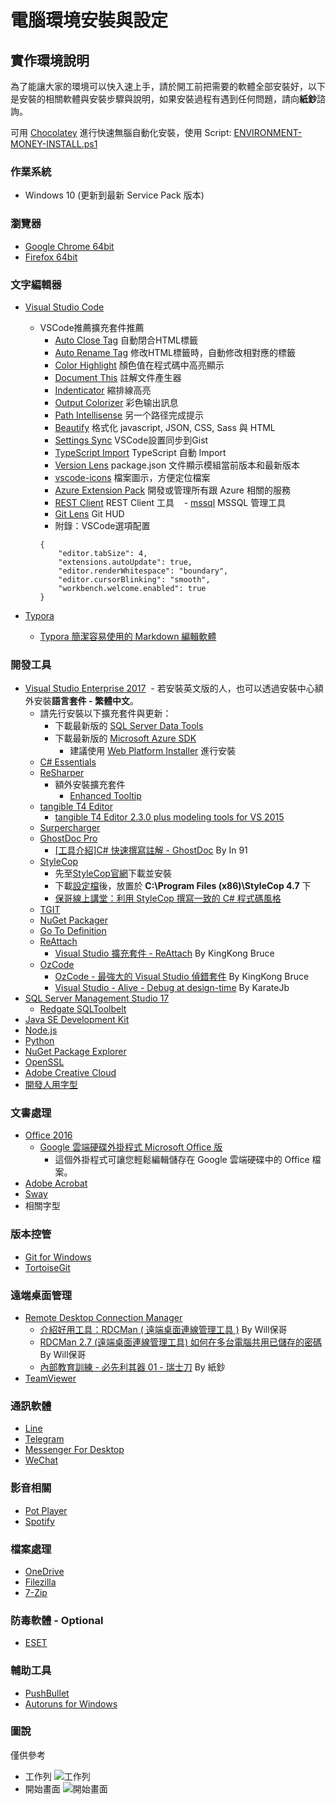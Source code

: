 # 電腦環境安裝與設定

## 實作環境說明

為了能讓大家的環境可以快入速上手，請於開工前把需要的軟體全部安裝好，以下是安裝的相關軟體與安裝步驟與說明，如果安裝過程有遇到任何問題，請向**紙鈔**諮詢。

可用 [Chocolatey](https://chocolatey.org/) 進行快速無腦自動化安裝，使用 Script: [ENVIRONMENT-MONEY-INSTALL.ps1](https://github.com/lettucebo/Ci.Convention/blob/master/ENVIRONMENT/ENVIRONMENT-MONEY-INSTALL.ps1)

### 作業系統

- Windows 10 (更新到最新 Service Pack 版本)

### 瀏覽器

- [Google Chrome 64bit](https://www.google.com/intl/zh-TW/chrome/)
- [Firefox 64bit](https://www.mozilla.org/en-US/firefox/all/#zh-TW)

### 文字編輯器

- [Visual Studio Code](https://code.visualstudio.com)
  - VSCode推薦擴充套件推薦
    - [Auto Close Tag](https://marketplace.visualstudio.com/items?itemName=formulahendry.auto-close-tag) 自動閉合HTML標籤
    - [Auto Rename Tag](https://marketplace.visualstudio.com/items?itemName=formulahendry.auto-rename-tag) 修改HTML標籤時，自動修改相對應的標籤
    - [Color Highlight](https://marketplace.visualstudio.com/items?itemName=naumovs.color-highlight) 顏色值在程式碼中高亮顯示
    - [Document This](https://marketplace.visualstudio.com/items?itemName=joelday.docthis) 註解文件產生器
    - [Indenticator](https://marketplace.visualstudio.com/items?itemName=SirTori.indenticator) 縮排線高亮
    - [Output Colorizer](https://marketplace.visualstudio.com/items?itemName=IBM.output-colorizer) 彩色输出訊息
    - [Path Intellisense](https://marketplace.visualstudio.com/items?itemName=christian-kohler.path-intellisense) 另一个路径完成提示
    - [Beautify](https://marketplace.visualstudio.com/items?itemName=HookyQR.beautify) 格式化 javascript, JSON, CSS, Sass 與 HTML 
    - [Settings Sync](https://marketplace.visualstudio.com/items?itemName=Shan.code-settings-sync) VSCode設置同步到Gist
    - [TypeScript Import](https://marketplace.visualstudio.com/items?itemName=kevinmcgowan.TypeScriptImport) TypeScript 自動 Import
    - [Version Lens](https://marketplace.visualstudio.com/items?itemName=pflannery.vscode-versionlens) package.json 文件顯示模組當前版本和最新版本
    - [vscode-icons](https://marketplace.visualstudio.com/items?itemName=robertohuertasm.vscode-icons) 檔案圖示，方便定位檔案
    - [Azure Extension Pack](https://marketplace.visualstudio.com/items?itemName=ms-vscode.vscode-azureextensionpack) 開發或管理所有跟 Azure 相關的服務
    - [REST Client](https://marketplace.visualstudio.com/items?itemName=humao.rest-client) REST Client 工具
    - [mssql](https://marketplace.visualstudio.com/items?itemName=ms-mssql.mssql) MSSQL 管理工具
    - [Git Lens](https://marketplace.visualstudio.com/items?itemName=eamodio.gitlens) Git HUD
    - 附錄：VSCode選項配置
    ```
    {
        "editor.tabSize": 4,                
        "extensions.autoUpdate": true,
        "editor.renderWhitespace": "boundary",
        "editor.cursorBlinking": "smooth",
        "workbench.welcome.enabled": true
    }
    ```
    
- [Typora](https://typora.io/)
  - [Typora 簡潔容易使用的 Markdown 編輯軟體](https://cms.35g.tw/coding/linux-typora-%E7%B0%A1%E6%BD%94%E5%AE%B9%E6%98%93%E4%BD%BF%E7%94%A8%E7%9A%84markdown-%E7%B7%A8%E8%BC%AF%E8%BB%9F%E9%AB%94/)

### 開發工具

- [Visual Studio Enterprise 2017](https://www.visualstudio.com/)
  - 若安裝英文版的人，也可以透過安裝中心額外安裝**語言套件 - 繁體中文**。
  - 請先行安裝以下擴充套件與更新：
    - 下載最新版的 [SQL Server Data Tools](https://msdn.microsoft.com/zh-tw/library/mt204009.aspx)
    - 下載最新版的 [Microsoft Azure SDK](https://azure.microsoft.com/zh-tw/downloads/)
      - 建議使用 [Web Platform Installer](https://www.microsoft.com/web/downloads/platform.aspx) 進行安裝
  - [C# Essentials](https://visualstudiogallery.msdn.microsoft.com/a4445ad0-f97c-41f9-a148-eae225dcc8a5)
  - [ReSharper](https://www.jetbrains.com/resharper/)
    - 額外安裝擴充套件
      - [Enhanced Tooltip](https://resharper-plugins.jetbrains.com/packages/JLebosquain.EnhancedTooltip/)
  - [tangible T4 Editor](http://t4-editor.tangible-engineering.com/T4-Editor-Visual-T4-Editing.html)
    - [tangible T4 Editor 2.3.0 plus modeling tools for VS 2015](https://visualstudiogallery.msdn.microsoft.com/784cf592-b797-4d4d-ad33-331fcf63faad)
  - [Surpercharger](https://visualstudiogallery.msdn.microsoft.com/f58941e3-13c6-4e97-9235-195f6f380ea3)
  - [GhostDoc Pro](http://submain.com/GhostDoc/)
    - [[工具介紹]C# 快速撰寫註解 - GhostDoc](https://www.dotblogs.com.tw/hatelove/archive/2008/12/31/6580.aspx) By In 91
  - [StyleCop](https://stylecop.codeplex.com/)
    - 先至[StyleCop官網](https://stylecop.codeplex.com/)下載並安裝
    - 下載[設定檔](https://1drv.ms/u/s!Ap3bK3_gDbufvlgWUXWOzL7_PLBU)後，放置於 **C:\Program Files (x86)\StyleCop 4.7** 下
    - [保哥線上講堂：利用 StyleCop 撰寫一致的 C# 程式碼風格](http://www.slideshare.net/WillHuangTW/stylecop)
  - [TGIT](https://visualstudiogallery.msdn.microsoft.com/132a30d8-f318-4a53-8386-2c9fe52d77a1)
  - [NuGet Packager](https://visualstudiogallery.msdn.microsoft.com/daf5c6db-386b-4994-bdd7-b6cd52f11b72)
  - [Go To Definition](https://visualstudiogallery.msdn.microsoft.com/4b286b9c-4dd5-416b-b143-e31d36dc622b)
  - [ReAttach](https://visualstudiogallery.msdn.microsoft.com/8cccc206-b9de-42ef-8f5a-160ad0f017ae)
    - [Visual Studio 擴充套件 - ReAttach](http://kevintsengtw.blogspot.tw/2013/02/visual-studio-reattach.html) By KingKong Bruce
  - [OzCode](https://www.oz-code.com/)
    - [OzCode - 最強大的 Visual Studio 偵錯套件](http://blog.kkbruce.net/2015/01/ozcode-best-visualstudio-debugging-tool.html) By KingKong Bruce
    - [Visual Studio - Alive - Debug at design-time](https://dotblogs.com.tw/echo/2016/10/04/extensionintroduction_visualstudio_ozcode) By KarateJb
- [SQL Server Management Studio 17](https://docs.microsoft.com/en-us/sql/ssms/download-sql-server-management-studio-ssms)
  - [Redgate SQLToolbelt](https://www.red-gate.com/products/sql-development/sql-toolbelt/index)
- [Java SE Development Kit](http://www.oracle.com/technetwork/java/javase/downloads/index.html)
- [Node.js](https://nodejs.org/en/)
- [Python](https://www.python.org/)
- [NuGet Package Explorer](https://www.microsoft.com/store/productId/9WZDNCRDMDM3/)
- [OpenSSL](https://slproweb.com/products/Win32OpenSSL.html)
- [Adobe Creative Cloud](https://www.adobe.com/tw/creativecloud.html)
- [開發人用字型](http://1drv.ms/1KOWy5U)
  
### 文書處理
 
- [Office 2016](http://www.microsoftstore.com/store/mstw/zh_TW/cat/Office/categoryID.66795700)
  - [Google 雲端硬碟外掛程式 Microsoft Office 版](https://tools.google.com/dlpage/driveforoffice/)
    - 這個外掛程式可讓您輕鬆編輯儲存在 Google 雲端硬碟中的 Office 檔案。 
- [Adobe Acrobat](https://acrobat.adobe.com/us/en/)
- [Sway](https://sway.com/)
- 相關字型

### 版本控管
 
- [Git for Windows](https://git-scm.com/)
- [TortoiseGit](https://tortoisegit.org/)

### 遠端桌面管理
- [Remote Desktop Connection Manager](https://www.microsoft.com/en-us/download/details.aspx?id=44989)
  - [介紹好用工具：RDCMan ( 遠端桌面連線管理工具 )](http://blog.miniasp.com/post/2010/07/15/Useful-tool-RDCMan.aspx) By Will保哥
  - [RDCMan 2.7 (遠端桌面連線管理工具) 如何在多台電腦共用已儲存的密碼](http://blog.miniasp.com/post/2014/11/28/RDCMan-27-share-passwords-between-computers.aspx) By Will保哥
  - [內部教育訓練 - 必先利其器 01 - 瑞士刀](https://github.com/lettucebo/Ci.Convention/blob/master/TECH/LESSONS.md#20170317) By 紙鈔
- [TeamViewer](https://www.teamviewer.com/zhTW/)

### 通訊軟體

- [Line](http://line.me/zh-hant/)
- [Telegram](https://telegram.org/)
- [Messenger For Desktop](https://messengerfordesktop.com/)
- [WeChat](https://pc.weixin.qq.com/?lang=zh_TW)
 
### 影音相關

- [Pot Player](https://potplayer.daum.net/)
- [Spotify](https://www.spotify.com/tw/)
 
### 檔案處理

- [OneDrive](https://onedrive.live.com/)
- [Filezilla](https://filezilla-project.org/)
- [7-Zip](http://www.7-zip.org/)

### 防毒軟體 - Optional

- [ESET](https://www.eset.tw/)

### 輔助工具

- [PushBullet](https://www.pushbullet.com/)
- [Autoruns for Windows](https://technet.microsoft.com/en-us/sysinternals/bb963902.aspx)

### 圖說
僅供參考
- 工作列
  ![工作列](http://i.imgur.com/RLf2nXO.png)
- 開始畫面
  ![開始畫面](http://i.imgur.com/7YUmUYn.png)
